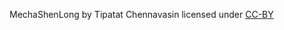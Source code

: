 MechaShenLong
by Tipatat Chennavasin
licensed under [CC-BY](https://creativecommons.org/licenses/by/2.0/)

